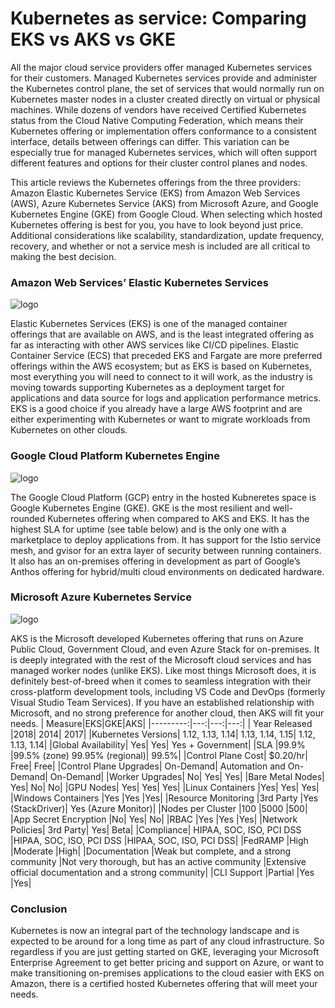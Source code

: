 # Kubernetes as service: Comparing EKS vs AKS vs GKE

All the major cloud service providers offer managed Kubernetes services for their customers. Managed Kubernetes services provide and administer the Kubernetes control plane, the set of services that would normally run on Kubernetes master nodes in a cluster created directly on virtual or physical machines. While dozens of vendors have received Certified Kubernetes status from the Cloud Native Computing Federation, which means their Kubernetes offering or implementation offers conformance to a consistent interface, details between offerings can differ. This variation can be especially true for managed Kubernetes services, which will often support different features and options for their cluster control planes and nodes.


This article reviews the Kubernetes offerings from the three providers: Amazon Elastic Kubernetes Service (EKS)  from Amazon Web Services (AWS), Azure Kubernetes Service (AKS) from Microsoft Azure, and Google Kubernetes Engine (GKE) from Google Cloud. When selecting which hosted Kubernetes offering is best for you, you have to look beyond just price. Additional considerations like scalability, standardization, update frequency, recovery, and whether or not a service mesh is included are all critical to making the best decision.

### Amazon Web Services’ Elastic Kubernetes Services
![logo](https://github.com/gagan3012/engineering-education/blob/master/KaaS/263-2635408_amazon-eks-logo-amazon-eks.png)

Elastic Kubernetes Services (EKS) is one of the managed container offerings that are available on AWS, and is the least integrated offering as far as interacting with other AWS services like CI/CD pipelines. Elastic Container Service (ECS) that preceded EKS and Fargate are more preferred offerings within the AWS ecosystem; but as EKS is based on Kubernetes, most everything you will need to connect to it will work, as the industry is moving towards supporting Kubernetes as a deployment target for applications and data source for logs and application performance metrics. EKS is a good choice if you already have a large AWS footprint and are either experimenting with Kubernetes or want to migrate workloads from Kubernetes on other clouds.
### Google Cloud Platform Kubernetes Engine
![logo](https://github.com/gagan3012/engineering-education/blob/master/KaaS/download.png)

The Google Cloud Platform (GCP) entry in the hosted Kubneretes space is Google Kubernetes Engine (GKE). GKE is the most resilient and well-rounded Kubernetes offering when compared to AKS and EKS. It has the highest SLA for uptime (see table below) and is the only one with a marketplace to deploy applications from. It has support for the Istio service mesh, and gvisor for an extra layer of security between running containers. It also has an on-premises offering in development as part of Google’s Anthos offering for hybrid/multi cloud environments on dedicated hardware.
### Microsoft Azure Kubernetes Service
![logo](https://github.com/gagan3012/engineering-education/blob/master/KaaS/image.png)

AKS is the Microsoft developed Kubernetes offering that runs on Azure Public Cloud, Government Cloud, and even Azure Stack for on-premises. It is deeply integrated with the rest of the Microsoft cloud services and has managed worker nodes (unlike EKS). Like most things Microsoft does, it is definitely best-of-breed when it comes to seamless integration with their cross-platform development tools, including VS Code and DevOps (formerly Visual Studio Team Services). If you have an established relationship with Microsoft, and no strong preference for another cloud, then AKS will fit your needs.
| Measure|EKS|GKE|AKS|
|---------:|---:|---:|---:|
| Year Released	|2018|	2014|	2017|
|Kubernetes Versions|	1.12, 1.13, 1.14|	1.13, 1.14, 1.15|	1.12, 1.13, 1.14|
|Global Availability|	Yes|	Yes|	Yes + Government|
|SLA	|99.9%	|99.5% (zone) 99.95% (regional)| 99.5%|
|Control Plane Cost|	$0.20/hr|	Free|	Free|
|Control Plane Upgrades|	On-Demand|	Automation and On-Demand|	On-Demand|
|Worker Upgrades|	No|	Yes|	Yes|
|Bare Metal Nodes|	Yes|	No|	No|
|GPU Nodes|	Yes|	Yes|	Yes|
|Linux Containers	|Yes|	Yes|	Yes|
|Windows Containers	|Yes	|Yes	|Yes|
|Resource Monitoring	|3rd Party	|Yes (StackDriver)|	Yes (Azure Monitor)|
|Nodes per Cluster	|100	|5000	|500|
|App Secret Encryption	|No|	Yes|	No|
|RBAC	|Yes	|Yes	|Yes|
|Network Policies|	3rd Party|	Yes|	Beta|
|Compliance|	HIPAA, SOC, ISO, PCI DSS	|HIPAA, SOC, ISO, PCI DSS	|HIPAA, SOC, ISO, PCI DSS|
|FedRAMP	|High	|Moderate	|High|
|Documentation	|Weak but complete, and a strong community	|Not very thorough, but has an active community	|Extensive official documentation and a strong community|
|CLI Support	|Partial	|Yes	|Yes|

### Conclusion 
Kubernetes is now an integral part of the technology landscape and is expected to be around for a long time as part of any cloud infrastructure. So regardless if you are just getting started on GKE, leveraging your Microsoft Enterprise Agreement to get better pricing and support on Azure, or want to make transitioning on-premises applications to the cloud easier with EKS on Amazon, there is a certified hosted Kubernetes offering that will meet your needs.

